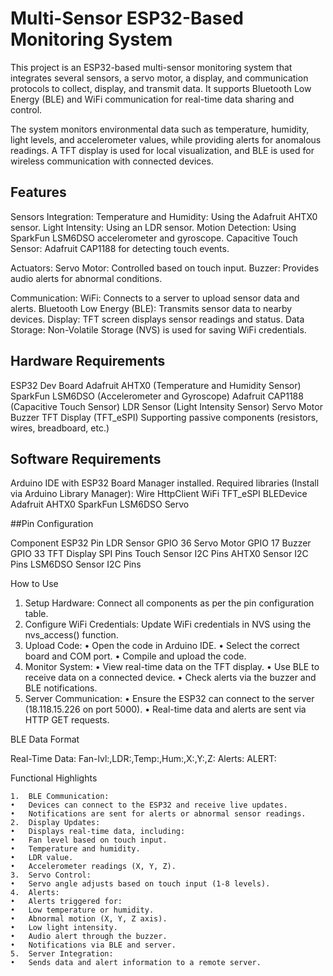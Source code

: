 # Multi-Sensor ESP32-Based Monitoring System

This project is an ESP32-based multi-sensor monitoring system that integrates several sensors, a servo motor, a display, and communication protocols to collect, display, and transmit data. It supports Bluetooth Low Energy (BLE) and WiFi communication for real-time data sharing and control.

The system monitors environmental data such as temperature, humidity, light levels, and accelerometer values, while providing alerts for anomalous readings. A TFT display is used for local visualization, and BLE is used for wireless communication with connected devices.


## Features

Sensors Integration:
Temperature and Humidity: Using the Adafruit AHTX0 sensor.
Light Intensity: Using an LDR sensor.
Motion Detection: Using SparkFun LSM6DSO accelerometer and gyroscope.
Capacitive Touch Sensor: Adafruit CAP1188 for detecting touch events.

Actuators:
Servo Motor: Controlled based on touch input.
Buzzer: Provides audio alerts for abnormal conditions.

Communication:
WiFi: Connects to a server to upload sensor data and alerts.
Bluetooth Low Energy (BLE): Transmits sensor data to nearby devices.
Display: TFT screen displays sensor readings and status.
Data Storage: Non-Volatile Storage (NVS) is used for saving WiFi credentials.

## Hardware Requirements

ESP32 Dev Board
Adafruit AHTX0 (Temperature and Humidity Sensor)
SparkFun LSM6DSO (Accelerometer and Gyroscope)
Adafruit CAP1188 (Capacitive Touch Sensor)
LDR Sensor (Light Intensity Sensor)
Servo Motor
Buzzer
TFT Display (TFT_eSPI)
Supporting passive components (resistors, wires, breadboard, etc.)

## Software Requirements

Arduino IDE with ESP32 Board Manager installed.
Required libraries (Install via Arduino Library Manager):
Wire
HttpClient
WiFi
TFT_eSPI
BLEDevice
Adafruit AHTX0
SparkFun LSM6DSO
Servo

##Pin Configuration

Component	ESP32 Pin
LDR Sensor	GPIO 36
Servo Motor	GPIO 17
Buzzer	GPIO 33
TFT Display	SPI Pins
Touch Sensor	I2C Pins
AHTX0 Sensor	I2C Pins
LSM6DSO Sensor	I2C Pins

How to Use

1.	Setup Hardware: Connect all components as per the pin configuration table.
2.	Configure WiFi Credentials: Update WiFi credentials in NVS using the nvs_access() function.
3.	Upload Code:
	•	Open the code in Arduino IDE.
	•	Select the correct board and COM port.
	•	Compile and upload the code.
4.	Monitor System:
	•	View real-time data on the TFT display.
	•	Use BLE to receive data on a connected device.
	•	Check alerts via the buzzer and BLE notifications.
5.	Server Communication:
	•	Ensure the ESP32 can connect to the server (18.118.15.226 on port 5000).
	•	Real-time data and alerts are sent via HTTP GET requests.

BLE Data Format

Real-Time Data: Fan-lvl:<level>,LDR:<value>,Temp:<temperature>,Hum:<humidity>,X:<x>,Y:<y>,Z:<z>
Alerts: ALERT: <message>

Functional Highlights

	1.	BLE Communication:
	•	Devices can connect to the ESP32 and receive live updates.
	•	Notifications are sent for alerts or abnormal sensor readings.
	2.	Display Updates:
	•	Displays real-time data, including:
	•	Fan level based on touch input.
	•	Temperature and humidity.
	•	LDR value.
	•	Accelerometer readings (X, Y, Z).
	3.	Servo Control:
	•	Servo angle adjusts based on touch input (1-8 levels).
	4.	Alerts:
	•	Alerts triggered for:
	•	Low temperature or humidity.
	•	Abnormal motion (X, Y, Z axis).
	•	Low light intensity.
	•	Audio alert through the buzzer.
	•	Notifications via BLE and server.
	5.	Server Integration:
	•	Sends data and alert information to a remote server.
